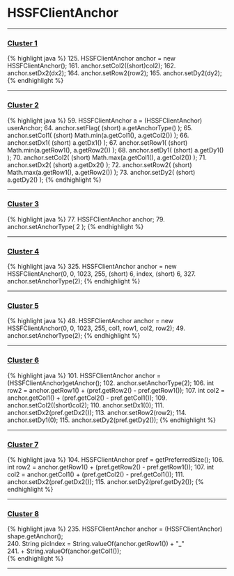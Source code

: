 # HSSFClientAnchor

***

### [Cluster 1](./1)
{% highlight java %}
125. HSSFClientAnchor anchor = new HSSFClientAnchor();
161.             anchor.setCol2((short)col2);
162.             anchor.setDx2(dx2);
164.             anchor.setRow2(row2);
165.             anchor.setDy2(dy2);
{% endhighlight %}

***

### [Cluster 2](./2)
{% highlight java %}
59. HSSFClientAnchor a = (HSSFClientAnchor) userAnchor;
64. anchor.setFlag( (short) a.getAnchorType() );
65. anchor.setCol1( (short) Math.min(a.getCol1(), a.getCol2()) );
66. anchor.setDx1( (short) a.getDx1() );
67. anchor.setRow1( (short) Math.min(a.getRow1(), a.getRow2()) );
68. anchor.setDy1( (short) a.getDy1() );
70. anchor.setCol2( (short) Math.max(a.getCol1(), a.getCol2()) );
71. anchor.setDx2( (short) a.getDx2() );
72. anchor.setRow2( (short) Math.max(a.getRow1(), a.getRow2()) );
73. anchor.setDy2( (short) a.getDy2() );
{% endhighlight %}

***

### [Cluster 3](./3)
{% highlight java %}
77. HSSFClientAnchor anchor;
79. anchor.setAnchorType( 2 );
{% endhighlight %}

***

### [Cluster 4](./4)
{% highlight java %}
325. HSSFClientAnchor anchor = new HSSFClientAnchor(0, 0, 1023, 255, (short) 6, index, (short) 6,
327. anchor.setAnchorType(2);
{% endhighlight %}

***

### [Cluster 5](./5)
{% highlight java %}
48. HSSFClientAnchor anchor = new HSSFClientAnchor(0, 0, 1023, 255, col1, row1, col2, row2);
49. anchor.setAnchorType(2);
{% endhighlight %}

***

### [Cluster 6](./6)
{% highlight java %}
101. HSSFClientAnchor anchor = (HSSFClientAnchor)getAnchor();
102. anchor.setAnchorType(2);
106. int row2 = anchor.getRow1() + (pref.getRow2() - pref.getRow1());
107. int col2 = anchor.getCol1() + (pref.getCol2() - pref.getCol1());
109. anchor.setCol2((short)col2);
110. anchor.setDx1(0);
111. anchor.setDx2(pref.getDx2());
113. anchor.setRow2(row2);
114. anchor.setDy1(0);
115. anchor.setDy2(pref.getDy2());
{% endhighlight %}

***

### [Cluster 7](./7)
{% highlight java %}
104. HSSFClientAnchor pref = getPreferredSize();
106. int row2 = anchor.getRow1() + (pref.getRow2() - pref.getRow1());
107. int col2 = anchor.getCol1() + (pref.getCol2() - pref.getCol1());
111. anchor.setDx2(pref.getDx2());
115. anchor.setDy2(pref.getDy2());
{% endhighlight %}

***

### [Cluster 8](./8)
{% highlight java %}
235. HSSFClientAnchor anchor = (HSSFClientAnchor) shape.getAnchor();  
240.     String picIndex = String.valueOf(anchor.getRow1()) + "_"  
241.             + String.valueOf(anchor.getCol1());  
{% endhighlight %}

***

